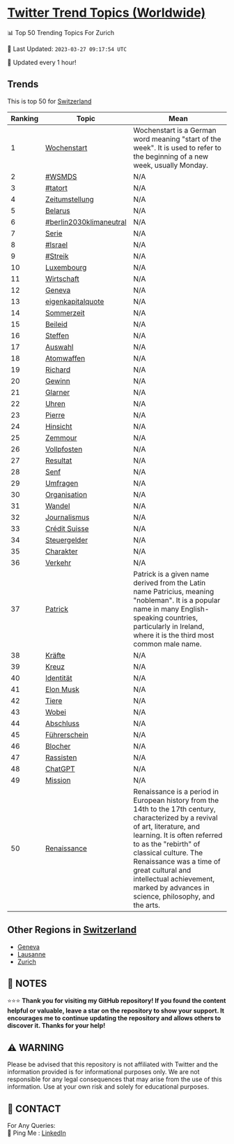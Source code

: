 [Twitter Trend Topics (Worldwide)](https://github.com/ErcinDedeoglu/Twitter-Trend-Topics)
==========


📊 Top 50 Trending Topics For Zurich

📆 Last Updated: `2023-03-27 09:17:54 UTC`

🔧 Updated every 1 hour!


## Trends

This is top 50 for [Switzerland](</Switzerland>)

| Ranking | Topic | Mean |
| ------- | ------------ | ------------ |
| 1 | [Wochenstart](http://twitter.com/search?q=Wochenstart) | Wochenstart is a German word meaning "start of the week". It is used to refer to the beginning of a new week, usually Monday. |
| 2 | [#WSMDS](http://twitter.com/search?q=%23WSMDS) | N/A |
| 3 | [#tatort](http://twitter.com/search?q=%23tatort) | N/A |
| 4 | [Zeitumstellung](http://twitter.com/search?q=Zeitumstellung) | N/A |
| 5 | [Belarus](http://twitter.com/search?q=Belarus) | N/A |
| 6 | [#berlin2030klimaneutral](http://twitter.com/search?q=%23berlin2030klimaneutral) | N/A |
| 7 | [Serie](http://twitter.com/search?q=Serie) | N/A |
| 8 | [#Israel](http://twitter.com/search?q=%23Israel) | N/A |
| 9 | [#Streik](http://twitter.com/search?q=%23Streik) | N/A |
| 10 | [Luxembourg](http://twitter.com/search?q=Luxembourg) | N/A |
| 11 | [Wirtschaft](http://twitter.com/search?q=Wirtschaft) | N/A |
| 12 | [Geneva](http://twitter.com/search?q=Geneva) | N/A |
| 13 | [eigenkapitalquote](http://twitter.com/search?q=eigenkapitalquote) | N/A |
| 14 | [Sommerzeit](http://twitter.com/search?q=Sommerzeit) | N/A |
| 15 | [Beileid](http://twitter.com/search?q=Beileid) | N/A |
| 16 | [Steffen](http://twitter.com/search?q=Steffen) | N/A |
| 17 | [Auswahl](http://twitter.com/search?q=Auswahl) | N/A |
| 18 | [Atomwaffen](http://twitter.com/search?q=Atomwaffen) | N/A |
| 19 | [Richard](http://twitter.com/search?q=Richard) | N/A |
| 20 | [Gewinn](http://twitter.com/search?q=Gewinn) | N/A |
| 21 | [Glarner](http://twitter.com/search?q=Glarner) | N/A |
| 22 | [Uhren](http://twitter.com/search?q=Uhren) | N/A |
| 23 | [Pierre](http://twitter.com/search?q=Pierre) | N/A |
| 24 | [Hinsicht](http://twitter.com/search?q=Hinsicht) | N/A |
| 25 | [Zemmour](http://twitter.com/search?q=Zemmour) | N/A |
| 26 | [Vollpfosten](http://twitter.com/search?q=Vollpfosten) | N/A |
| 27 | [Resultat](http://twitter.com/search?q=Resultat) | N/A |
| 28 | [Senf](http://twitter.com/search?q=Senf) | N/A |
| 29 | [Umfragen](http://twitter.com/search?q=Umfragen) | N/A |
| 30 | [Organisation](http://twitter.com/search?q=Organisation) | N/A |
| 31 | [Wandel](http://twitter.com/search?q=Wandel) | N/A |
| 32 | [Journalismus](http://twitter.com/search?q=Journalismus) | N/A |
| 33 | [Crédit Suisse](http://twitter.com/search?q=Cr%c3%a9dit+Suisse) | N/A |
| 34 | [Steuergelder](http://twitter.com/search?q=Steuergelder) | N/A |
| 35 | [Charakter](http://twitter.com/search?q=Charakter) | N/A |
| 36 | [Verkehr](http://twitter.com/search?q=Verkehr) | N/A |
| 37 | [Patrick](http://twitter.com/search?q=Patrick) | Patrick is a given name derived from the Latin name Patricius, meaning "nobleman". It is a popular name in many English-speaking countries, particularly in Ireland, where it is the third most common male name. |
| 38 | [Kräfte](http://twitter.com/search?q=Kr%c3%a4fte) | N/A |
| 39 | [Kreuz](http://twitter.com/search?q=Kreuz) | N/A |
| 40 | [Identität](http://twitter.com/search?q=Identit%c3%a4t) | N/A |
| 41 | [Elon Musk](http://twitter.com/search?q=Elon+Musk) | N/A |
| 42 | [Tiere](http://twitter.com/search?q=Tiere) | N/A |
| 43 | [Wobei](http://twitter.com/search?q=Wobei) | N/A |
| 44 | [Abschluss](http://twitter.com/search?q=Abschluss) | N/A |
| 45 | [Führerschein](http://twitter.com/search?q=F%c3%bchrerschein) | N/A |
| 46 | [Blocher](http://twitter.com/search?q=Blocher) | N/A |
| 47 | [Rassisten](http://twitter.com/search?q=Rassisten) | N/A |
| 48 | [ChatGPT](http://twitter.com/search?q=ChatGPT) | N/A |
| 49 | [Mission](http://twitter.com/search?q=Mission) | N/A |
| 50 | [Renaissance](http://twitter.com/search?q=Renaissance) | Renaissance is a period in European history from the 14th to the 17th century, characterized by a revival of art, literature, and learning. It is often referred to as the "rebirth" of classical culture. The Renaissance was a time of great cultural and intellectual achievement, marked by advances in science, philosophy, and the arts. |



## Other Regions in [Switzerland](</Switzerland>)

* [Geneva](</Switzerland/Geneva.md>)
* [Lausanne](</Switzerland/Lausanne.md>)
* [Zurich](</Switzerland/Zurich.md>)



## 📝 NOTES

⭐⭐⭐ **Thank you for visiting my GitHub repository! If you found the content helpful or valuable, leave a star on the repository to show your support. It encourages me to continue updating the repository and allows others to discover it. Thanks for your help!**


## ⚠️ WARNING

Please be advised that this repository is not affiliated with Twitter and the information provided is for informational purposes only. We are not responsible for any legal consequences that may arise from the use of this information. Use at your own risk and solely for educational purposes.


## 📨 CONTACT

 For Any Queries:  
            🏓 Ping Me : [LinkedIn](https://www.linkedin.com/in/ercindedeoglu/)
